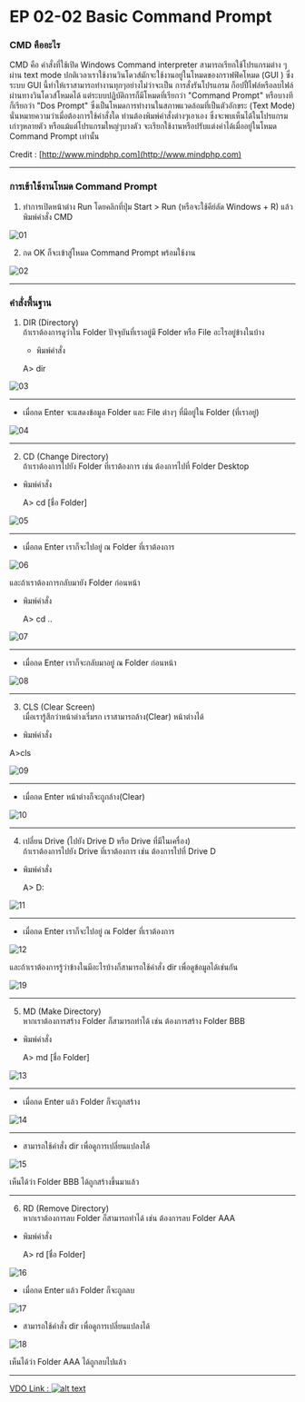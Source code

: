 # EP 02-02 Basic Command Prompt

### CMD คืออะไร

CMD คือ คำสั่งที่ใช้เปิด Windows Command interpreter สามารถเรียกใช้โปรแกรมต่าง ๆ ผ่าน text mode ปกติเวลาเราใช้งานวินโดวส์มักจะใช้งานอยู่ในโหมดของกราฟฟิคโหมด (GUI ) ซึ่งระบบ GUI นี้ทำให้เราสามารถทำงานทุกๆอย่างไม่ว่าจะเป็น การสั่งรันโปรแกรม ก็อปปี้ไฟล์หรือลบไฟล์ ผ่านทางวินโดวส์โหมดได้ แต่ระบบปฏิบัติการก็มีโหมดที่เรียกว่า "Command Prompt" หรือบางทีก็เรียกว่า "Dos Prompt" ซึ่งเป็นโหมดการทำงานในสภาพแวดล้อมที่เป็นตัวอักขระ (Text Mode) นั่นหมายความว่าเมื่อต้องการใช้คำสั่งใด ท่านต้องพิมพ์คำสั่งต่างๆเอาเอง ซึ่งจะพบเห็นได้ในโปรแกรมเก่าๆหลายตัว หรือแม้แต่โปรแกรมใหญ่ๆบางตัว จะเรียกใช้งานหรือปรับแต่งค่าได้เมื่ออยู่ในโหมด Command Prompt เท่านั้น

Credit : [http://www.mindphp.com](http://www.mindphp.com)

* * *

### การเข้าใช้งานโหมด Command Prompt

1) ทำการเปิดหน้าต่าง Run โดยคลิกที่ปุ่ม Start > Run  (หรือจะใช้คีย์ลัด Windows + R) แล้ว  พิมพ์คำสั่ง CMD  

![01](images/EP02-02CMD/01.PNG)

2) กด OK ก็จะเข้าสู่โหมด Command Prompt พร้อมใช้งาน   

![02](images/EP02-02CMD/02.PNG)

* * *

### คำสั่งพื้นฐาน

1) DIR (Directory)  
ถ้าเราต้องการดูว่าใน Folder ปัจจุบันที่เราอยู่มี Folder หรือ File อะไรอยู่ข้างในบ้าง 
   
   * พิมพ์คำสั่ง 

    A>  dir 

![03](images/EP02-02CMD/03.PNG)

* * *

* เมื่อกด Enter จะแสดงข้อมูล Folder และ File ต่างๆ ที่มีอยู่ใน Folder (ที่เราอยู่)

![04](images/EP02-02CMD/04.PNG)

* * *

2) CD (Change Directory)  
ถ้าเราต้องการไปยัง Folder ที่เราต้องการ เช่น ต้องการไปที่ Folder Desktop

* พิมพ์คำสั่ง  

    A>  cd [ชื่อ Folder] 

![05](images/EP02-02CMD/05.PNG)

* * *

* เมื่อกด Enter เราก็จะไปอยู่ ณ Folder ที่เราต้องการ

![06](images/EP02-02CMD/06.PNG)
  
  และถ้าเราต้องการกลับมายัง Folder ก่อนหน้า

* พิมพ์คำสั่ง  

    A>  cd ..

![07](images/EP02-02CMD/07.PNG)

* * *

* เมื่อกด Enter เราก็จะกลับมาอยู่ ณ Folder ก่อนหน้า

![08](images/EP02-02CMD/08.PNG)

* * *

3) CLS (Clear Screen)  
เมื่อเรารู้สึกว่าหน้าต่างเริ่มรก เราสามารถล้าง(Clear) หน้าต่างได้
* พิมพ์คำสั่ง  

A>cls

![09](images/EP02-02CMD/09.PNG)

* * *

* เมื่อกด Enter หน้าต่างก็จะถูกล้าง(Clear)

![10](images/EP02-02CMD/10.PNG)

* * *

4) เปลี่ยน Drive (ไปยัง Drive D หรือ Drive ที่มีในเครื่อง)  
ถ้าเราต้องการไปยัง Drive ที่เราต้องการ เช่น ต้องการไปที่ Drive D

 * พิมพ์คำสั่ง

    A>  D:

![11](images/EP02-02CMD/11.PNG)

* * *

* เมื่อกด Enter เราก็จะไปอยู่ ณ Folder ที่เราต้องการ

![12](images/EP02-02CMD/12.PNG)
   
   และถ้าเราต้องการรู้ว่าข้างในมีอะไรบ้างก็สามารถใช้คำสั่ง dir เพื่อดูข้อมูลได้เช่นกัน

![19](images/EP02-02CMD/19.PNG)

* * *

5) MD (Make Directory)  
หากเราต้องการสร้าง Folder ก็สามารถทำได้ เช่น ต้องการสร้าง Folder BBB

* พิมพ์คำสั่ง  

    A>  md [ชื่อ Folder]

![13](images/EP02-02CMD/13.PNG)

* * *
* เมื่อกด Enter แล้ว Folder ก็จะถูกสร้าง

![14](images/EP02-02CMD/14.PNG)

* * *

* สามารถใช้คำสั่ง dir เพื่อดูการเปลี่ยนแปลงได้

![15](images/EP02-02CMD/15.PNG)  

เห็นได้ว่า Folder BBB ได้ถูกสร้างขึ้นมาแล้ว

* * *

6) RD (Remove Directory)  
หากเราต้องการลบ Folder ก็สามารถทำได้ เช่น ต้องการลบ Folder AAA

* พิมพ์คำสั่ง  
    
    A>  rd [ชื่อ Folder]
    
![16](images/EP02-02CMD/16.PNG)

 * เมื่อกด Enter แล้ว Folder ก็จะถูกลบ

![17](images/EP02-02CMD/17.PNG)

 * สามารถใช้คำสั่ง dir เพื่อดูการเปลี่ยนแปลงได้

![18](images/EP02-02CMD/18.PNG)  

เห็นได้ว่า Folder AAA ได้ถูกลบไปแล้ว  

* * *

[VDO Link : ![alt text](images/EP02-02CMD/20.PNG)](http://www.youtube.com/watch?v=276yxgySH6k)
